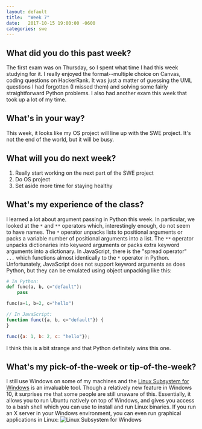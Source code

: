 ```yaml
---
layout: default
title:  "Week 7"
date:   2017-10-15 19:00:00 -0600
categories: swe
---
```


## What did you do this past week?
The first exam was on Thursday, so I spent what time I had this week studying for it. I really enjoyed the format--multiple choice on Canvas, coding questions on HackerRank. It was just a matter of guessing the UML questions I had forgotten (I missed them) and solving some fairly straightforward Python problems. I also had another exam this week that took up a lot of my time.

## What's in your way?
This week, it looks like my OS project will line up with the SWE project. It's not the end of the world, but it will be busy.

## What will you do next week?
1. Really start working on the next part of the SWE project
2. Do OS project
3. Set aside more time for staying healthy

## What's my experience of the class?
I learned a lot about argument passing in Python this week. In particular, we looked at the `*` and `**` operators which, interestingly enough, do not seem to have names. The `*` operator unpacks lists to positional arguments or packs a variable number of positional arguments into a list. The `**` operator unpacks dictionaries into keyword arguments or packs extra keyword arguments into a dictionary. In JavaScript, there is the "spread operator" `...` which functions almost identically to the `*` operator in Python. Unfortunately, JavaScript does not support keyword arguments as does Python, but they can be emulated using object unpacking like this:

```Python
# In Python:
def func(a, b, c="default"):
	pass

func(a=1, b=2, c="hello")
```

```JavaScript
// In JavaScript:
function func({a, b, c="default"}) {
}

func({a: 1, b: 2, c: "hello"});
```

I think this is a bit strange and that Python definitely wins this one.

## What's my pick-of-the-week or tip-of-the-week?
I still use Windows on some of my machines and the [Linux Subsystem for Windows](https://msdn.microsoft.com/en-us/commandline/wsl/about) is an invaluable tool. Though a relatively new feature in Windows 10, it surprises me that some people are still unaware of this. Essentially, it allows you to run Ubuntu natively on top of Windows, and gives you access to a bash shell which you can use to install and run Linux binaries. If you run an X server in your Windows environment, you can even run graphical applications in Linux:
![Linux Subsystem for Windows](https://loganzartman.github.io/sweblog17/wsl.png)
